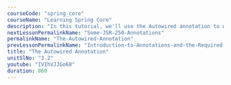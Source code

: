 ```yaml
---
courseCode: "spring_core"
courseName: "Learning Spring Core"
description: "In this tutorial, we'll use the Autowired annotation to wire up dependencies. We'll learn how to add dependencies by type and name. We'll also use Qualifiers to narrow down dependency contenders."
nextLessonPermalinkName: "Some-JSR-250-Annotations"
permalinkName: "The-Autowired-Annotation"
prevLessonPermalinkName: "Introduction-to-Annotations-and-the-Required-Annotation"
title: "The Autowired Annotation"
unitSlNo: "3.2"
youtube: "IVIhVJJGo68"
duration: 860
---
```


